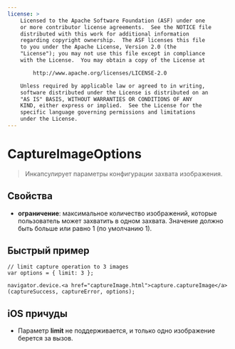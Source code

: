 ```yaml
---
license: >
    Licensed to the Apache Software Foundation (ASF) under one
    or more contributor license agreements.  See the NOTICE file
    distributed with this work for additional information
    regarding copyright ownership.  The ASF licenses this file
    to you under the Apache License, Version 2.0 (the
    "License"); you may not use this file except in compliance
    with the License.  You may obtain a copy of the License at

        http://www.apache.org/licenses/LICENSE-2.0

    Unless required by applicable law or agreed to in writing,
    software distributed under the License is distributed on an
    "AS IS" BASIS, WITHOUT WARRANTIES OR CONDITIONS OF ANY
    KIND, either express or implied.  See the License for the
    specific language governing permissions and limitations
    under the License.
---
```


# CaptureImageOptions

> Инкапсулирует параметры конфигурации захвата изображения.

## Свойства

*   **ограничение**: максимальное количество изображений, которые пользователь может захватить в одном захвата. Значение должно быть больше или равно 1 (по умолчанию 1).

## Быстрый пример

    // limit capture operation to 3 images
    var options = { limit: 3 };
    
    navigator.device.<a href="captureImage.html">capture.captureImage</a>(captureSuccess, captureError, options);
    

## iOS причуды

*   Параметр **limit** не поддерживается, и только одно изображение берется за вызов.